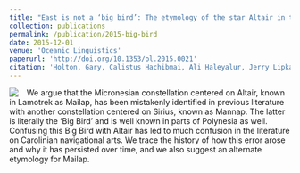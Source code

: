 ```yaml
---
title: "East is not a ‘big bird’: The etymology of the star Altair in the Carolinian sidereal compass."
collection: publications
permalink: /publication/2015-big-bird
date: 2015-12-01
venue: 'Oceanic Linguistics'
paperurl: 'http://doi.org/10.1353/ol.2015.0021'
citation: 'Holton, Gary, Calistus Hachibmai, Ali Haleyalur, Jerry Lipka, and Donald Rubinstein. 2015. East is not a ‘big bird’: The etymology of the star Altair in the Carolinian sidereal compass. <i>Oceanic Linguistics</i> 54(2).579-588'
---
```


<img src="/images/nan" align="left" style="margin-right: 15px;">We argue that the Micronesian constellation centered on Altair, known in Lamotrek as Mailap, has been mistakenly identified in previous literature with another constellation centered on Sirius, known as Mannap. The latter is literally the ‘Big Bird’ and is well known in parts of Polynesia as well. Confusing this Big Bird with Altair has led to much confusion in the literature on Carolinian navigational arts. We trace the history of how this error arose and why it has persisted over time, and we also suggest an alternate etymology for Mailap.
